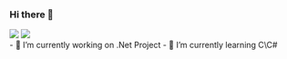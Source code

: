 ### Hi there 👋
 <div>
 <img src= "https://github-readme-stats.vercel.app/api?username=rzr1r&show_icons=true&line_height=40&theme=tokyonight">
 <img src= "https://github-readme-stats-anuraghazra1.vercel.app/api/top-langs/?username=rzr1r&layout=compact&theme=tokyonight">
 <div>
- 🔭 I’m currently working on .Net Project
- 🌱 I’m currently learning C\C#
